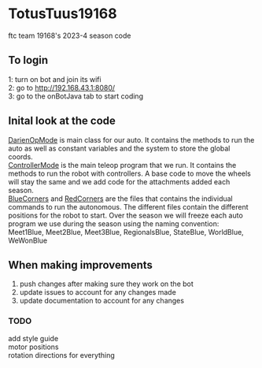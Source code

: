 # TotusTuus19168
ftc team 19168's 2023-4 season code

## To login

1: turn on bot and join its wifi<br />
2: go to http://192.168.43.1:8080/ <br />
3: go to the onBotJava tab to start coding <br />

## Inital look at the code

[DarienOpMode](ftc/teamcode/DarienOpMode.java) is main class for our auto. It contains the methods to run the auto as well as constant variables and the system to store the global coords. <Br />
[ControllerMode](ftc/teamcode/ControllerMode.java) is the main teleop program that we run. It contains the methods to run the robot with controllers. A base code to move the wheels will stay the same and we add code for the attachments added each season.<br />
[BlueCorners](ftc/teamcode/StateBlueCorners.java) and [RedCorners](ftc/teamcode/StateRedCorners.java) are the files that contains the individual commands to run the autonomous. The different files contain the different positions for the robot to start. Over the season we will freeze each auto program we use during the season using the naming convention:<br />
Meet1Blue, Meet2Blue, Meet3Blue, RegionalsBlue, StateBlue, WorldBlue, WeWonBlue

## When making improvements
1. push changes after making sure they work on the bot <br />
2. update issues to account for any changes made <br />
3. update documentation to account for any changes <br />


### TODO
add style guide <br />
motor positions <br />
rotation directions for everything<br />
